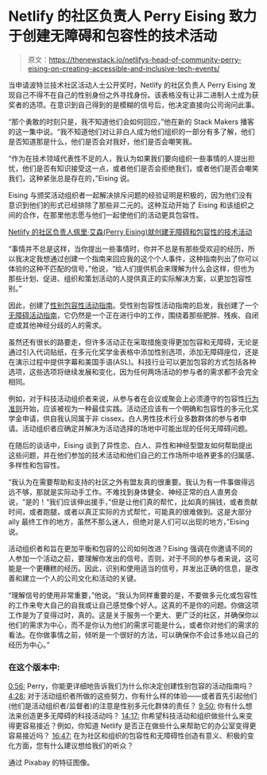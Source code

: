 # Netlify 的社区负责人 Perry Eising 致力于创建无障碍和包容性的技术活动

> 原文：<https://thenewstack.io/netlifys-head-of-community-perry-eising-on-creating-accessible-and-inclusive-tech-events/>

当申请波特兰技术社区活动人士公开奖时，Netlify 的社区负责人 Perry Eising 发现自己不得不在自己的性别身份之外寻找身份。该表格没有让非二进制人士成为获奖者的选项。在意识到自己得到的是模糊的信号后，他决定直接向公司询问此事。

“那个勇敢的时刻只是，我不知道他们会如何回应，”他在新的 Stack Makers 播客的这一集中说。“我不知道他们对让非白人成为他们组织的一部分有多了解，他们是否知道那是什么，他们是否会对我好，他们是否会嘲笑我。

“作为在技术领域代表性不足的人，我认为如果我们要向组织一些事情的人提出担忧，他们是否有知识接受这一点，或者他们是否会拒绝我们，或者他们是否会嘲笑我们，这种紧张总是存在的，”Eising 说。

Eising 与颁奖活动组织者一起解决排斥问题的经验证明是积极的，因为他们没有意识到他们的形式已经排除了那些非二元的。这种互动开始了 Eising 和该组织之间的合作，在那里他志愿与他们一起使他们的活动更具包容性。

[Netlify 的社区负责人佩里·艾森(Perry Eising)就创建无障碍和包容性的技术活动](https://thenewstack.simplecast.com/episodes/netlifys-head-of-community-perry-eising-on-creating-accessible-and-inclusive-tech-events)

“事情并不总是这样，当你提出一些事情时，你并不总是有那些受欢迎的经历，所以我决定我想通过创建一个指南来回应我的这个个人事件，这种指南列出了你可以体验的这种不匹配的信号，”他说，“给人们提供机会来理解为什么会这样，但也为那些计划、促进、组织和策划活动的人提供真正的实际解决方案，以更加包容性别。”

因此，创建了[性别包容性活动指南](https://github.com/PerrySetGo/Gender-Inclusive-Events-Guide)。受性别包容性活动指南的启发，我创建了一个[无障碍活动指南](https://github.com/celanthe/accessible-events-guide)，它仍然是一个正在进行中的工作，围绕着那些肥胖、残疾、自闭症或其他神经分歧的人的需求。

虽然还有很长的路要走，但许多活动正在采取措施变得更加包容和无障碍，无论是通过引入代词贴纸，在多元化奖学金表格中添加性别选项，添加无障碍座位，还是在演示过程中提供字幕和美国手语(ASL)。科技行业可以更加包容的方式包括各种选项，这些选项将继续发展和变化，因为任何两场活动的参与者的需求都不会完全相同。

例如，对于科技活动组织者来说，从参与者在会议或聚会上必须遵守的包容性[行为准则](https://www.contributor-covenant.org/)开始，应该被视为一种最佳实践。活动还应该有一个明确和包容性的多元化奖学金申请，供自我认同属于非 cissex，白人男性技术行业多数群体的参与者申请。活动组织者应确定并解决为活动选择的场地中可能出现的任何无障碍问题。

在随后的谈话中，Eising 谈到了异性恋、白人、异性和神经型盟友如何帮助提出这些问题，并在他们参加的技术活动和他们自己的工作场所中培养更多的归属感、多样性和包容性。

“我认为在需要帮助和支持的社区之外有盟友真的很重要。我认为有一件事做得远远不够，那就是实际动手工作。不难找到身体健全、神经正常的白人直男会说，“是的！“我们应该伸出援手，”但是让他们真的帮忙，比如真的捐钱，或者贡献时间，或者跑腿，或者以真正实际的方式帮忙，可能真的很难做到。这是大部分 ally 最终工作的地方，虽然不那么迷人，但绝对是人们可以出现的地方，”Eising 说。

活动组织者和旨在更加平衡和包容的公司如何改进？Eising 强调在你邀请不同的人参加一个活动之前，要理解你发出的信号。否则，对于不同的参与者来说，这可能是一个更糟糕的经历。因此，识别和使用适当的信号，并发出正确的信息，是改善和建立一个人的公司文化和活动的关键。

“理解信号的使用非常重要，”他说。“我认为同样重要的是，不要做多元化或包容性的工作来夸大自己的自我或让自己感觉像个好人。这真的不是你的问题。你做这项工作是为了变得过时，真的。这是关于服务一个更大、更广泛的社区，并确保你以他们的需求为中心，而不是你认为他们的需求可能是什么，或者你对他们的需求的看法。在你做事情之前，倾听是一个很好的方法，可以确保你不会过多地以自己的经历为中心。”

### 在这个版本中:

[0:56:](https://thenewstack.simplecast.com/episodes/netlifys-head-of-community-perry-eising-on-creating-accessible-and-inclusive-tech-events?t=0:56) Perry，你能更详细地告诉我们为什么你决定创建性别包容的活动指南吗？
[4:28:](https://thenewstack.simplecast.com/episodes/netlifys-head-of-community-perry-eising-on-creating-accessible-and-inclusive-tech-events?t=4:28) 对于活动组织者所做的这些努力，你有什么样的体验——或者首先引起他们(他们是活动组织者/监督者)的注意是性别多元化群体的责任？
[9:50:](https://thenewstack.simplecast.com/episodes/netlifys-head-of-community-perry-eising-on-creating-accessible-and-inclusive-tech-events?t=9:50) 你有什么想法来创造更多无障碍的科技活动吗？
[14:17:](https://thenewstack.simplecast.com/episodes/netlifys-head-of-community-perry-eising-on-creating-accessible-and-inclusive-tech-events?t=14:17) 你希望科技活动和组织做些什么来变得更容易接近？例如，你知道 Netlify 是否正在做些什么来帮助它的办公室变得更容易接近吗？
[16:47:](https://thenewstack.simplecast.com/episodes/netlifys-head-of-community-perry-eising-on-creating-accessible-and-inclusive-tech-events?t=16:47) 在为社区和组织的包容性和无障碍性创造有意义、积极的变化方面，您有什么建议想给我们的听众？

通过 Pixabay 的特征图像。

<svg xmlns:xlink="http://www.w3.org/1999/xlink" viewBox="0 0 68 31" version="1.1"><title>Group</title> <desc>Created with Sketch.</desc></svg>